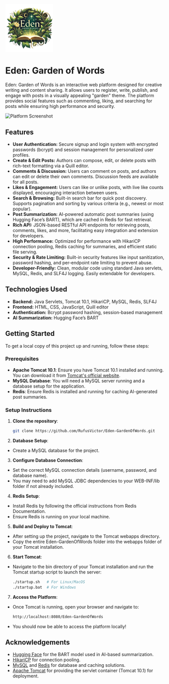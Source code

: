 <centre><img src="https://github.com/RufusVictor/Eden-GardenOfWords/blob/main/assets/images/EdenLogo-highres.webp" width="30%"/></centre>

# Eden: Garden of Words

Eden: Garden of Words is an interactive web platform designed for creative writing and content sharing. It allows users to register, write, publish, and engage with posts in a visually appealing "garden" theme. The platform provides social features such as commenting, liking, and searching for posts while ensuring high performance and security.

![Platform Screenshot](https://rufusvictor.netlify.app/images/Eden.png)

## Features

- **User Authentication:** Secure signup and login system with encrypted passwords (bcrypt) and session management for personalized user profiles.
- **Create & Edit Posts:** Authors can compose, edit, or delete posts with rich-text formatting via a Quill editor.
- **Comments & Discussion:** Users can comment on posts, and authors can edit or delete their own comments. Discussion feeds are available for all posts.
- **Likes & Engagement:** Users can like or unlike posts, with live like counts displayed, encouraging interaction between users.
- **Search & Browsing:** Built-in search bar for quick post discovery. Supports pagination and sorting by various criteria (e.g., newest or most popular).
- **Post Summarization:** AI-powered automatic post summaries (using Hugging Face’s BART), which are cached in Redis for fast retrieval.
- **Rich API:** JSON-based RESTful API endpoints for retrieving posts, comments, likes, and more, facilitating easy integration and extension for developers.
- **High Performance:** Optimized for performance with HikariCP connection pooling, Redis caching for summaries, and efficient static file serving.
- **Security & Rate Limiting:** Built-in security features like input sanitization, password hashing, and per-endpoint rate limiting to prevent abuse.
- **Developer-Friendly:** Clean, modular code using standard Java servlets, MySQL, Redis, and SLF4J logging. Easily extendable for developers.

## Technologies Used

- **Backend:** Java Servlets, Tomcat 10.1, HikariCP, MySQL, Redis, SLF4J
- **Frontend:** HTML, CSS, JavaScript, Quill editor
- **Authentication:** Bcrypt password hashing, session-based management
- **AI Summarization:** Hugging Face’s BART

## Getting Started

To get a local copy of this project up and running, follow these steps:

### Prerequisites

- **Apache Tomcat 10.1**: Ensure you have Tomcat 10.1 installed and running. You can download it from [Tomcat's official website](https://tomcat.apache.org/).
- **MySQL Database**: You will need a MySQL server running and a database setup for the application.
- **Redis**: Ensure Redis is installed and running for caching AI-generated post summaries.

### Setup Instructions

1. **Clone the repository**:

   ```bash
   git clone https://github.com/RufusVictor/Eden-GardenOfWords.git

2. **Database Setup**:

- Create a MySQL database for the project.

3. **Configure Database Connection**:

- Set the correct MySQL connection details (username, password, and database name).
- You may need to add MySQL JDBC dependencies to your WEB-INF/lib folder if not already included.

4. **Redis Setup**:

- Install Redis by following the official instructions from Redis Documentation.
- Ensure Redis is running on your local machine.

5. **Build and Deploy to Tomcat**:

- After setting up the project, navigate to the Tomcat webapps directory.
- Copy the entire Eden-GardenOfWords folder into the webapps folder of your Tomcat installation.

6. **Start Tomcat**:

- Navigate to the bin directory of your Tomcat installation and run the Tomcat startup script to launch the server:

  ```bash
  ./startup.sh   # For Linux/MacOS
  ./startup.bat  # For Windows

7. **Access the Platform**:

- Once Tomcat is running, open your browser and navigate to:

   ```bash
   http://localhost:8080/Eden-GardenOfWords

- You should now be able to access the platform locally!

## Acknowledgements

- [Hugging Face](https://huggingface.co/) for the BART model used in AI-based summarization.
- [HikariCP](https://github.com/brettwooldridge/HikariCP) for connection pooling.
- [MySQL](https://www.mysql.com/) and [Redis](https://redis.io/) for database and caching solutions.
- [Apache Tomcat](https://tomcat.apache.org/) for providing the servlet container (Tomcat 10.1) for deployment.
